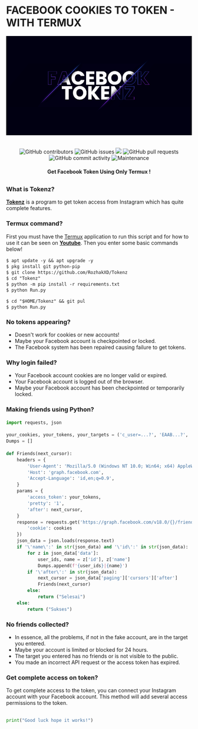 # FACEBOOK COOKIES TO TOKEN - WITH TERMUX
<div align="center">
  <img src="Data/Tokenz.jpg">
  <br>
  <br>
  <p>
    <img alt="GitHub contributors" src="https://img.shields.io/github/contributors/rozhakxd/Tokenz">
    <img alt="GitHub issues" src="https://img.shields.io/github/issues/rozhakxd/Tokenz">
    <img src="https://img.shields.io/badge/PRs-welcome-brightgreen.svg?style=shields">
    <img alt="GitHub pull requests" src="https://img.shields.io/github/issues-pr/rozhakxd/Tokenz">
    <img alt="GitHub commit activity" src="https://img.shields.io/github/commit-activity/m/rozhakxd/Tokenz">
    <img alt="Maintenance" src="https://img.shields.io/maintenance/no/2023">
  </p>
  <h4> Get Facebook Token Using Only Termux ! </h4>
</div>

##

### What is Tokenz?
[**Tokenz**](https://github.com/RozhakXD/Tokenz) is a program to get token access from Instagram which has quite complete features.

### Termux command?
First you must have the [Termux](https://f-droid.org/repo/com.termux_118.apk) application to run this script and for how to use it can be seen on [**Youtube**](https://youtu.be/iCirhlST6_g). Then you enter some basic commands below!
```
$ apt update -y && apt upgrade -y
$ pkg install git python-pip
$ git clone https://github.com/RozhakXD/Tokenz
$ cd "Tokenz"
$ python -m pip install -r requirements.txt
$ python Run.py
```

```
$ cd "$HOME/Tokenz" && git pul
$ python Run.py
```

### No tokens appearing?

- Doesn't work for cookies or new accounts!
- Maybe your Facebook account is checkpointed or locked.
- The Facebook system has been repaired causing failure to get tokens.

### Why login failed?

- Your Facebook account cookies are no longer valid or expired.
- Your Facebook account is logged out of the browser.
- Maybe your Facebook account has been checkpointed or temporarily locked.

### Making friends using Python?

```python
import requests, json

your_cookies, your_tokens, your_targets = ('c_user=...?', 'EAAB...?', '10009...?')
Dumps = []

def Friends(next_cursor):
    headers = {
        'User-Agent': 'Mozilla/5.0 (Windows NT 10.0; Win64; x64) AppleWebKit/537.36 (KHTML, like Gecko) Chrome/117.0.0.0 Safari/537.36',
        'Host': 'graph.facebook.com',
        'Accept-Language': 'id,en;q=0.9',
    }
    params = {
        'access_token': your_tokens,
        'pretty': '1',
        'after': next_cursor,
    }
    response = requests.get('https://graph.facebook.com/v18.0/{}/friends?'.format(your_targets), params = params, headers = headers, cookies = {
        'cookie': cookies
    })
    json_data = json.loads(response.text)
    if '\'name\':' in str(json_data) and '\'id\':' in str(json_data):
        for z in json_data['data']:
            user_ids, name = z['id'], z['name']
            Dumps.append(f'{user_ids}|{name}')
        if '\'after\':' in str(json_data):
            next_cursor = json_data['paging']['cursors']['after']
            Friends(next_cursor)
        else:
            return ("Selesai")
    else:
        return ("Sukses")
```

### No friends collected?

- In essence, all the problems, if not in the fake account, are in the target you entered.
- Maybe your account is limited or blocked for 24 hours.
- The target you entered has no friends or is not visible to the public.
- You made an incorrect API request or the access token has expired.

### Get complete access on token?

To get complete access to the token, you can connect your Instagram account with your Facebook account. This method will add several access permissions to the token.

##
```python
print("Good luck hope it works!")
```
##
